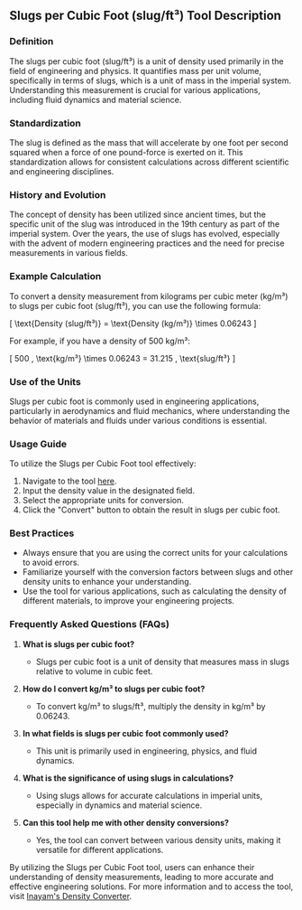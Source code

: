 ## Slugs per Cubic Foot (slug/ft³) Tool Description

### Definition
The slugs per cubic foot (slug/ft³) is a unit of density used primarily in the field of engineering and physics. It quantifies mass per unit volume, specifically in terms of slugs, which is a unit of mass in the imperial system. Understanding this measurement is crucial for various applications, including fluid dynamics and material science.

### Standardization
The slug is defined as the mass that will accelerate by one foot per second squared when a force of one pound-force is exerted on it. This standardization allows for consistent calculations across different scientific and engineering disciplines.

### History and Evolution
The concept of density has been utilized since ancient times, but the specific unit of the slug was introduced in the 19th century as part of the imperial system. Over the years, the use of slugs has evolved, especially with the advent of modern engineering practices and the need for precise measurements in various fields.

### Example Calculation
To convert a density measurement from kilograms per cubic meter (kg/m³) to slugs per cubic foot (slug/ft³), you can use the following formula:

\[ \text{Density (slug/ft³)} = \text{Density (kg/m³)} \times 0.06243 \]

For example, if you have a density of 500 kg/m³:

\[ 500 \, \text{kg/m³} \times 0.06243 = 31.215 \, \text{slug/ft³} \]

### Use of the Units
Slugs per cubic foot is commonly used in engineering applications, particularly in aerodynamics and fluid mechanics, where understanding the behavior of materials and fluids under various conditions is essential.

### Usage Guide
To utilize the Slugs per Cubic Foot tool effectively:
1. Navigate to the tool [here](https://www.inayam.co/unit-converter/density).
2. Input the density value in the designated field.
3. Select the appropriate units for conversion.
4. Click the "Convert" button to obtain the result in slugs per cubic foot.

### Best Practices
- Always ensure that you are using the correct units for your calculations to avoid errors.
- Familiarize yourself with the conversion factors between slugs and other density units to enhance your understanding.
- Use the tool for various applications, such as calculating the density of different materials, to improve your engineering projects.

### Frequently Asked Questions (FAQs)

1. **What is slugs per cubic foot?**
   - Slugs per cubic foot is a unit of density that measures mass in slugs relative to volume in cubic feet.

2. **How do I convert kg/m³ to slugs per cubic foot?**
   - To convert kg/m³ to slugs/ft³, multiply the density in kg/m³ by 0.06243.

3. **In what fields is slugs per cubic foot commonly used?**
   - This unit is primarily used in engineering, physics, and fluid dynamics.

4. **What is the significance of using slugs in calculations?**
   - Using slugs allows for accurate calculations in imperial units, especially in dynamics and material science.

5. **Can this tool help me with other density conversions?**
   - Yes, the tool can convert between various density units, making it versatile for different applications.

By utilizing the Slugs per Cubic Foot tool, users can enhance their understanding of density measurements, leading to more accurate and effective engineering solutions. For more information and to access the tool, visit [Inayam's Density Converter](https://www.inayam.co/unit-converter/density).